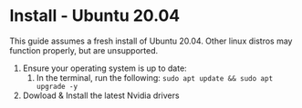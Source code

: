 # Install - Ubuntu 20.04
This guide assumes a fresh install of Ubuntu 20.04. Other linux distros may function properly, but are unsupported.

1. Ensure your operating system is up to date:
    1. In the terminal, run the following: `sudo apt update && sudo apt upgrade -y`
1. Dowload & Install the latest Nvidia drivers
